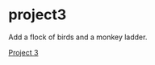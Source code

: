 # project3
Add a flock of birds and a monkey ladder.

<A TARGET=_BLANK HREF=http://www.suffolk.li/cst112/61cst112//project3.html>Project 3</A>

